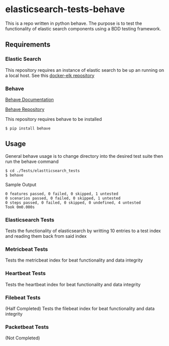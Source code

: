 # elasticsearch-tests-behave
This is a repo written in python behave. The purpose is to test the functionality of elastic search components using a BDD testing framework. 

## Requirements

### Elastic Search

This repository requires an instance of elastic search to be up an running on a local host. See this [docker-elk repository](https://github.com/rysantos/docker-elk)

### Behave
[Behave Documentation](https://behave.readthedocs.io/en/latest/)

[Behave Repository](https://github.com/behave/behave/blob/master/docs/index.rst)

This repository requires behave to be installed
```console
$ pip install behave
```

## Usage

General behave usage is to change directory into the desired test suite then run the behave command

```console
$ cd ./Tests/elastticsearch_tests
$ behave
```
Sample Output
```console
0 features passed, 0 failed, 0 skipped, 1 untested
0 scenarios passed, 0 failed, 0 skipped, 1 untested
0 steps passed, 0 failed, 0 skipped, 0 undefined, 4 untested
Took 0m0.000s
```

### Elasticsearch Tests

Tests the functionality of elasticsearch by writting 10 entries to a test index and reading them back from said index

### Metricbeat Tests

Tests the metricbeat index for beat functionality and data integrity

### Heartbeat Tests

Tests the heartbeat index for beat functionality and data integrity

### Filebeat Tests

(Half Completed)
Tests the filebeat index for beat functionality and data integrity

### Packetbeat Tests

(Not Completed)